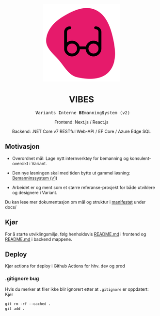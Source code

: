 <div style="text-align: center;" align="center">
    <img src="docs/blob_glasses.png" width="256" height="256">
    <h1>VIBES</h1>
<pre> <b>V</b>ariants <b>I</b>nterne <b>BE</b>manning<b>S</b>ystem (v2)</pre> 

<p>Frontend: Next.js / React.js </p> 
<p>Backend: .NET Core v7 RESTful Web-API / EF Core / Azure Edge SQL</p>

</div>

## Motivasjon
* Overordnet mål: Lage nytt internverktøy for bemanning og konsulent-oversikt i Variant.

* Den nye løsningen skal med tiden bytte ut gammel løsning: [Bemanninssystem (v1)](https://github.com/varianter/bemanningssystem)

* Arbeidet er og ment som et større referanse-prosjekt for både utviklere og designere i Variant.

Du kan lese mer dokumentasjon om mål og struktur i [manifestet](docs/MANIFESTO.md) under docs/

## Kjør
For å starte utviklingsmiljø, følg henholdsvis [README.md](frontend/README.md) i frontend og [README.md](backend/README.md) i backend mappene.

## Deploy
Kjør actions for deploy i Github Actions for hhv. dev og prod 

### .gitignore bug
Hvis du merker at filer ikke blir ignorert etter at `.gitignore` er oppdatert: Kjør
```shell
git rm -rf --cached .
git add .
```